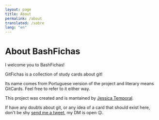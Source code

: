 ```yaml
---
layout: page
title: About
permalink: /about
translated: /sobre
lang: "en"
---
```


# About BashFichas

I welcome you to BashFichas!

GitFichas is a collection of study cards about git!

Its name comes from Portuguese version of the project and literary means GitCards. Feel free to refer to it either way.

This project was created and is mantained by [Jessica Temporal](https://jtemporal.com/).

If have any doubts about git, or any idea of a card that should exist here, don't be shy [send me a tweet](https://twitter.com/jesstemporal), my DM is open 😉.

<!--
Esse tema foi criado por [LeNPaul](https://github.com/LeNPaul) e você pode achar [o código fonte para o tema aqui](https://github.com/LeNPaul/portfolio-jekyll-theme/).
-->
